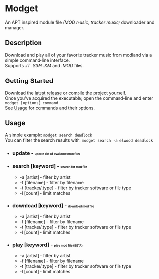 # Modget

An APT inspired module file _(MOD music, tracker music)_ downloader and manager.

## Description

Download and play all of your favorite tracker music from modland via a simple command-line interface.\
Supports _.IT .S3M .XM_ and _.MOD_ files.

## Getting Started

Download the [latest release](https://github.com/Hezkore/Modget/releases) or compile the project yourself.\
Once you've acquired the executable; open the command-line and enter `modget [options] command`\
See [Usage](#usage) for commands and their options.

## Usage
A simple example: `modget search deadlock`\
You can filter the search results with: `modget search -a elwood deadlock`

* ### update - <small><small><small>update list of available mod files</small></small></small>

* ### search [keyword] - <small><small><small>search for mod file</small></small></small>
	* -a [artist] - filter by artist
	* -f [filename] - filter by filename
	* -t [tracker/.type] - filter by tracker software or file type
	* -l [count] - limit matches

* ### download [keyword] - <small><small><small>download mod file</small></small></small>
	* -a [artist] - filter by artist
	* -f [filename] - filter by filename
	* -t [tracker/.type] - filter by tracker software or file type
	* -l [count] - limit matches

* ### play [keyword] - <small><small><small>play mod file (BETA)</small></small></small>
	* -a [artist] - filter by artist
	* -f [filename] - filter by filename
	* -t [tracker/.type] - filter by tracker software or file type
	* -l [count] - limit matches